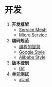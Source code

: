 # 开发

1. **开发框架**
   <!-- istio -->
   - [Service Mesh](wiki/java/spring_cloud_config.md)
   <!-- consul -->
   - [Micro Service](wiki/java/spring_cloud_config.md)
2. **编码规范**
   - [编程的智慧](http://www.yinwang.org/blog-cn/2015/11/21/programming-philosophy)
   - [Google Style](http://google.github.io/styleguide/javaguide.html)
   - [Alibaba Style](https://edu.aliyun.com/certification/cldt02?utm_content=m_30791)
3. **版本控制**
   - [Git](container/kubernetes.md)
4. **单元测试**
   - [xUnit](container/kubernetes.md)
